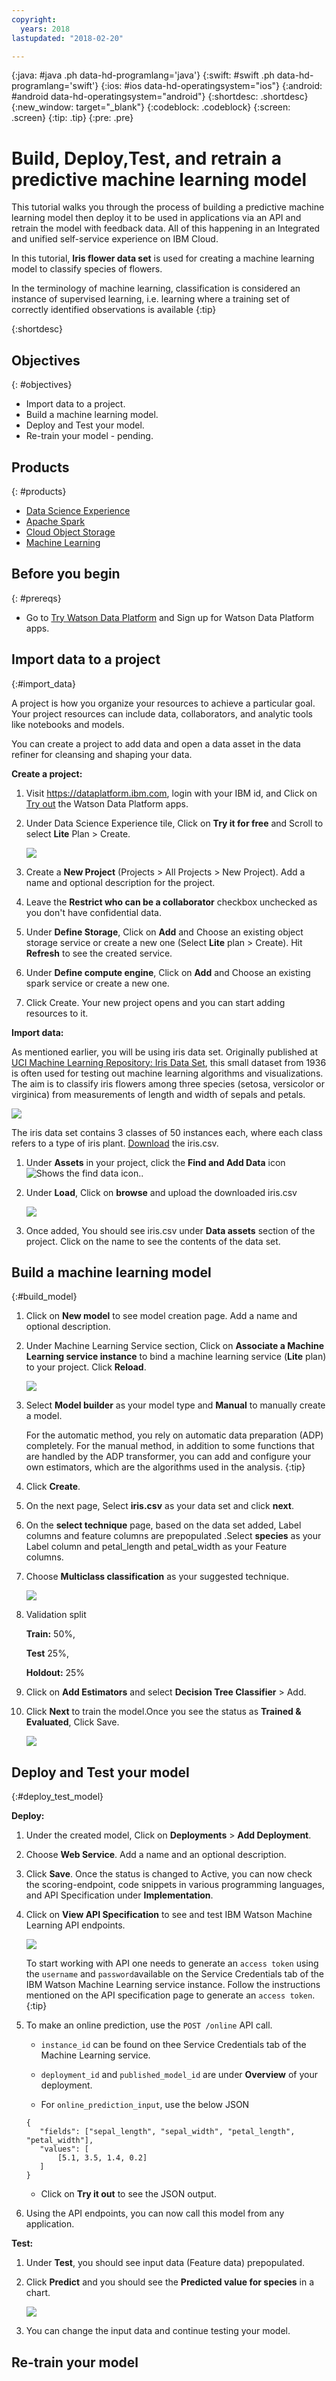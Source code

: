 ```yaml
---
copyright:
  years: 2018
lastupdated: "2018-02-20"

---
```


{:java: #java .ph data-hd-programlang='java'}
{:swift: #swift .ph data-hd-programlang='swift'}
{:ios: #ios data-hd-operatingsystem="ios"}
{:android: #android data-hd-operatingsystem="android"}
{:shortdesc: .shortdesc}
{:new_window: target="_blank"}
{:codeblock: .codeblock}
{:screen: .screen}
{:tip: .tip}
{:pre: .pre}

# Build, Deploy,Test, and retrain a predictive machine learning model
This tutorial walks you through the process of building a predictive machine learning model then deploy it to be used in applications via an API and retrain the model with feedback data. All of this happening in an Integrated and unified self-service experience on IBM Cloud.

In this tutorial, **Iris flower data set** is used for creating a machine learning model to classify species of flowers. 

In the terminology of machine learning, classification is considered an instance of supervised learning, i.e. learning where a training set of correctly identified observations is available
{:tip}

{:shortdesc} 

## Objectives
{: #objectives}

* Import data to a project.
* Build a machine learning model.
* Deploy and Test your model.
* Re-train your model - pending.

## Products
{: #products}

* [Data Science Experience](https://console.bluemix.net/catalog/services/data-science-experience) 
* [Apache Spark](https://console.bluemix.net/catalog/services/apache-spark)
* [Cloud Object Storage](https://console.bluemix.net/catalog/infrastructure/cloud-object-storage)
* [Machine Learning](https://console.bluemix.net/catalog/services/machine-learning)

## Before you begin
{: #prereqs}
* Go to [Try Watson Data Platform](https://dataplatform.ibm.com/registration/stepone?context=wdp) and Sign up for Watson Data Platform apps.

## Import data to a project

{:#import_data}

A project is how you organize your resources to achieve a particular goal. Your project resources can include data, collaborators, and analytic tools like notebooks and models.

You can create a project to add data and open a data asset in the data refiner for cleansing and shaping your data.

**Create a project:**

1. Visit https://dataplatform.ibm.com, login with your IBM id, and Click on [Try out](https://dataplatform.ibm.com/data/discovery?target=offerings&context=analytics) the Watson Data Platform apps.
2. Under Data Science Experience tile, Click on **Try it for free** and Scroll to select **Lite** Plan > Create.

   ![](images/solution22-build-machine-learning-model/data_platform_landing.png)

3.  Create a **New Project** (Projects > All Projects > New Project). Add a name and optional description for the project.
4. Leave the **Restrict who can be a collaborator** checkbox unchecked as you don't have confidential data.
5. Under **Define Storage**, Click on **Add** and Choose an existing object storage service or create a new one (Select **Lite** plan > Create). Hit **Refresh** to see the created service.
6. Under **Define compute engine**, Click on **Add** and Choose an existing spark service or create a new one.
7. Click Create. Your new project opens and you can start adding resources to it.

**Import data:**

As mentioned earlier, you will be using iris data set. Originally published at [UCI Machine Learning Repository: Iris Data Set](https://archive.ics.uci.edu/ml/datasets/Iris), this small dataset from 1936 is often used for testing out machine learning algorithms and visualizations. The aim is to classify iris flowers among three species (setosa, versicolor or virginica) from measurements of length and width of sepals and petals. 

![](images/solution22-build-machine-learning-model/iris_machinelearning.png)

The iris data set contains 3 classes of 50 instances each, where each class refers to a type of iris plant. [Download](https://ibm.box.com/s/rtpelxr4767shqmxxjb9amtlgq9xcvx5) the iris.csv.

1. Under **Assets** in your project, click the **Find and Add Data** icon ![Shows the find data icon.](images/solution16/data_icon.png).
2. Under **Load**, Click on **browse** and upload the downloaded iris.csv

      ![](images/solution22-build-machine-learning-model/find_and_add_data.png)

3. Once added, You should see iris.csv under **Data assets** section of the project. Click on the name to see the contents of the data set.

## Build a machine learning model

{:#build_model}

1. Click on **New model** to see model creation page. Add a name and optional description.

2. Under Machine Learning Service section, Click on **Associate a Machine Learning service instance** to bind a machine learning service (**Lite** plan) to your project. Click **Reload**.

   ![](images/solution22-build-machine-learning-model/machine_learning_model_creation.png)

3. Select **Model builder** as your model type and **Manual** to manually create a model.

   For the automatic method, you rely on automatic data preparation (ADP) completely. For the manual method, in addition to some functions that are handled by the ADP transformer, you can add and configure your own estimators, which are the algorithms used in the analysis. 
   {:tip}

4. Click **Create**.

5. On the next page, Select **iris.csv** as your data set and click **next**.

6. On the **select technique** page, based on the data set added, Label columns and feature columns are prepopulated .Select **species** as your Label column and petal_length and petal_width as your Feature columns.

7. Choose **Multiclass classification** as your suggested technique.

   ![](images/solution22-build-machine-learning-model/model_technique.png)

8. Validation split

   **Train:** 50%, 

   **Test** 25%, 

   **Holdout:** 25%

9. Click on **Add Estimators** and select **Decision Tree Classifier** > Add. 

10. Click **Next** to train the model.Once you see the status as **Trained & Evaluated**, Click Save.

    ![](images/solution22-build-machine-learning-model/trained_model.png)

## Deploy and Test your model

{:#deploy_test_model}

**Deploy:**

1. Under the created model, Click on **Deployments** > **Add Deployment**.

2. Choose **Web Service**. Add a name and an optional description.

3. Click **Save**. Once the status is changed to Active, you can now check the scoring-endpoint, code snippets in various programming languages, and API Specification under **Implementation**.

4. Click on **View API Specification** to see and test IBM Watson Machine Learning API endpoints.

   ![](images/solution22-build-machine-learning-model/machine_learning_api.png)

   To start working with API one needs to generate an `access token` using the `username` and `password`available on the Service Credentials tab of the IBM Watson Machine  Learning service instance. Follow the instructions mentioned on the API specification page to generate an  `access token`.
   {:tip}

5. To make an online prediction, use the `POST /online` API call.

   * `instance_id` can be found on thee Service Credentials tab of the Machine Learning service. 

   * `deployment_id` and `published_model_id` are under **Overview** of your deployment.

   *  For `online_prediction_input`, use the below JSON

     ```
     {
     	"fields": ["sepal_length", "sepal_width", "petal_length", "petal_width"],
     	"values": [
     		[5.1, 3.5, 1.4, 0.2]
     	]
     }
     ```
   *  Click on **Try it out** to see the JSON output.

6. Using the API endpoints, you can now call this model from any application.

**Test:**

1. Under **Test**, you should see input data (Feature data) prepopulated.
2. Click **Predict** and you should see the **Predicted value for species** in a chart. 

   ![](images/solution22-build-machine-learning-model/model_predict_test.png)

3. You can change the input data and continue testing your model. 

## Re-train your model